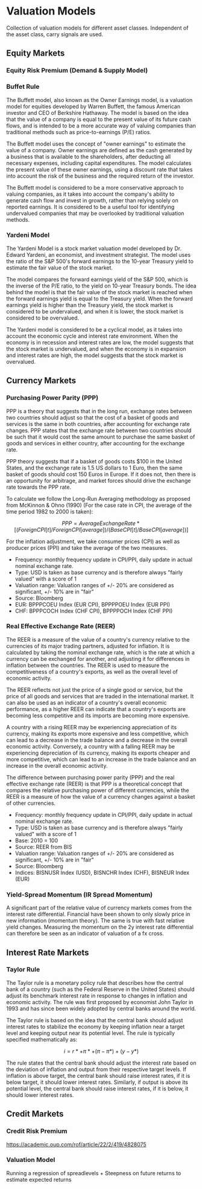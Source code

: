 # Valuation Models
Collection of valuation models for different asset classes. Independent of the asset class, carry signals are used.


## Equity Markets

### Equity Risk Premium (Demand & Supply Model)

### Buffet Rule
The Buffett model, also known as the Owner Earnings model, is a valuation model for equities developed by Warren 
Buffett, the famous American investor and CEO of Berkshire Hathaway. The model is based on the idea that the value of 
a company is equal to the present value of its future cash flows, and is intended to be a more accurate way of valuing 
companies than traditional methods such as price-to-earnings (P/E) ratios.

The Buffett model uses the concept of "owner earnings" to estimate the value of a company. Owner earnings are defined 
as the cash generated by a business that is available to the shareholders, after deducting all necessary expenses, 
including capital expenditures. The model calculates the present value of these owner earnings, using a discount rate 
that takes into account the risk of the business and the required return of the investor.

The Buffett model is considered to be a more conservative approach to valuing companies, as it takes into account the 
company's ability to generate cash flow and invest in growth, rather than relying solely on reported earnings. It is 
considered to be a useful tool for identifying undervalued companies that may be overlooked by traditional valuation 
methods.

### Yardeni Model
The Yardeni Model is a stock market valuation model developed by Dr. Edward Yardeni, an economist, and investment 
strategist. The model uses the ratio of the S&P 500's forward earnings to the 10-year Treasury yield to estimate the 
fair value of the stock market.

The model compares the forward earnings yield of the S&P 500, which is the inverse of the P/E ratio, to the yield on 
10-year Treasury bonds. The idea behind the model is that the fair value of the stock market is reached when the 
forward earnings yield is equal to the Treasury yield. When the forward earnings yield is higher than the Treasury 
yield, the stock market is considered to be undervalued, and when it is lower, the stock market is considered to be 
overvalued.

The Yardeni model is considered to be a cyclical model, as it takes into account the economic cycle and interest rate 
environment. When the economy is in recession and interest rates are low, the model suggests that the stock market is 
undervalued, and when the economy is in expansion and interest rates are high, the model suggests that the stock market 
is overvalued.


## Currency Markets

### Purchasing Power Parity (PPP)

PPP is a theory that suggests that in the long run, exchange rates between two countries 
should adjust so that the cost of a basket of goods and services is the same in both countries, after accounting for 
exchange rate changes. PPP states that the exchange rate between two countries should be such that it would cost the 
same amount to purchase the same basket of goods and services in either country, after accounting for the exchange rate.

PPP theory suggests that if a basket of goods costs $100 in the United States, and the exchange rate is 1.5 US dollars 
to 1 Euro, then the same basket of goods should cost 150 Euros in Europe. If it does not, then there is an opportunity 
for arbitrage, and market forces should drive the exchange rate towards the PPP rate.

To calculate we follow the Long-Run Averaging methodology as proposed from McKinnon & Ohno (1990) (For the case rate in CPI, 
the average of the time period 1982 to 2000 is taken):
```math  
PPP = Average Exchange Rate * [(Foreign CPI[t]/Foreign CPI[average]) /(Base CPI[t] /Base CPI[average])] 
```
For the inflation adjustment, we take consumer prices (CPI) as well as producer prices (PPI) and take the average of
the two measures.

- Frequency: monthly frequency update in CPI/PPI, daily update in actual nominal exchange rate.
- Type: USD is taken as base currency and is therefore always "fairly valued" with a score of 1
- Valuation range: Valuation ranges of +/- 20% are considered as significant, +/- 10% are in "fair"
- Source: Bloomberg
- EUR: BPPPCOEU Index (EUR CPI), BPPPPOEU Index (EUR PPI) 
- CHF: BPPPCOCH Index (CHF CPI), BPPPPOCH Index (CHF PPI)

### Real Effective Exchange Rate (REER)

The REER is a measure of the value of a country's currency relative to the currencies of its major trading partners, 
adjusted for inflation. It is calculated by taking the nominal exchange rate, which is the rate at which a currency 
can be exchanged for another, and adjusting it for differences in inflation between the countries. The REER is used to 
measure the competitiveness of a country's exports, as well as the overall level of economic activity.

The REER reflects not just the price of a single good or service, but the price of all goods and services that are 
traded in the international market. It can also be used as an indicator of a country's overall economic performance, 
as a higher REER can indicate that a country's exports are becoming less competitive and its imports are becoming more 
expensive.

A country with a rising REER may be experiencing appreciation of its currency, making its exports more expensive and 
less competitive, which can lead to a decrease in the trade balance and a decrease in the overall economic activity. 
Conversely, a country with a falling REER may be experiencing depreciation of its currency, making its exports cheaper 
and more competitive, which can lead to an increase in the trade balance and an increase in the overall economic 
activity.

The difference between purchasing power parity (PPP) and the real effective exchange rate (REER) is that PPP is a 
theoretical concept that compares the relative purchasing power of different currencies, while the REER is a measure 
of how the value of a currency changes against a basket of other currencies.

- Frequency: monthly frequency update in CPI/PPI, daily update in actual nominal exchange rate.
- Type: USD is taken as base currency and is therefore always "fairly valued" with a score of 1
- Base: 2010 = 100
- Source: REER from BIS
- Valuation range: Valuation ranges of +/- 20% are considered as significant, +/- 10% are in "fair"
- Source: Bloomberg
- Indices: BISNUSR Index (USD), BISNCHR Index (CHF), BISNEUR Index (EUR)

### Yield-Spread Momentum (IR Spread Momentum)

A significant part of the relative value of currency markets comes from the interest rate differential. Financial
have been shown to only slowly price in new information (momentum theory). The same is true with fast relative yield 
changes. Measuring the momentum on the 2y interest rate differential can therefore be seen as an indicator of valuation
of a fx cross.


## Interest Rate Markets

### Taylor Rule
The Taylor rule is a monetary policy rule that describes how the central bank of a country (such as the Federal 
Reserve in the United States) should adjust its benchmark interest rate in response to changes in inflation and 
economic activity. The rule was first proposed by economist John Taylor in 1993 and has since been widely adopted by 
central banks around the world.

The Taylor rule is based on the idea that the central bank should adjust interest rates to stabilize the economy by 
keeping inflation near a target level and keeping output near its potential level. The rule is typically specified 
mathematically as:
```math 
i = r* + π* + (π - π*) + (y - y*)
```

The rule states that the central bank should adjust the interest rate based on the deviation of inflation and output 
from their respective target levels. If inflation is above target, the central bank should raise interest rates, if 
it is below target, it should lower interest rates. Similarly, if output is above its potential level, the central 
bank should raise interest rates, if it is below, it should lower interest rates.

## Credit Markets

### Credit Risk Premium
https://academic.oup.com/rof/article/22/2/419/4828075


### Valuation Model
Running a regression of spreadlevels + Steepness on future returns to estimate expected returns